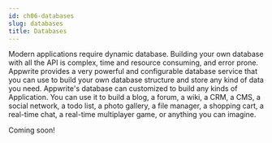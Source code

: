 ```yaml
---
id: ch06-databases
slug: databases
title: Databases
---
```


Modern applications require dynamic database. Building your own database with all the API is complex, time and resource consuming, and error prone. Appwrite provides a very powerful and configurable database service that you can use to build your own database structure and store any kind of data you need. Appwrite's database can customized to build any kinds of Application. You can use it to build a blog, a forum, a wiki, a CRM, a CMS, a social network, a todo list, a photo gallery, a file manager, a shopping cart, a real-time chat, a real-time multiplayer game, or anything you can imagine.


Coming soon!
